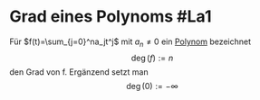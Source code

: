 # Grad eines Polynoms #La1
Für $f(t)=\sum_{j=0}^na_jt^j$ mit $a_n\neq 0$ ein [Polynom](Polynomring.md) bezeichnet
$$\deg(f):=n$$ den Grad von f. Ergänzend setzt man $$\deg(0):=-\infty$$